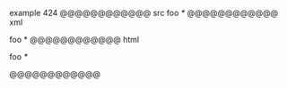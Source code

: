 example 424
@@@@@@@@@@@@ src
foo _*_
@@@@@@@@@@@@ xml
<?xml version="1.0" encoding="UTF-8"?>
<!DOCTYPE document SYSTEM "CommonMark.dtd">
<document xmlns="http://commonmark.org/xml/1.0">
  <paragraph>
    <text>foo </text>
    <emph>
      <text>*</text>
    </emph>
  </paragraph>
</document>
@@@@@@@@@@@@ html
<p>foo <em>*</em></p>
@@@@@@@@@@@@
